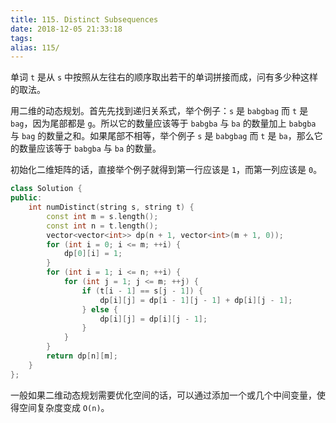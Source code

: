 ```yaml
---
title: 115. Distinct Subsequences
date: 2018-12-05 21:33:18
tags:
alias: 115/
---
```


单词 `t` 是从 `s` 中按照从左往右的顺序取出若干的单词拼接而成，问有多少种这样的取法。

<!--more-->

用二维的动态规划。首先先找到递归关系式，举个例子：`s` 是 `babgbag` 而 `t` 是 `bag`，因为尾部都是 `g`。所以它的数量应该等于 `babgba` 与 `ba` 的数量加上 `babgba` 与 `bag` 的数量之和。如果尾部不相等，举个例子 `s` 是 `babgbag` 而 `t` 是 `ba`，那么它的数量应该等于 `babgba` 与 `ba` 的数量。

初始化二维矩阵的话，直接举个例子就得到第一行应该是 `1`，而第一列应该是 `0`。

```cpp
class Solution {
public:
    int numDistinct(string s, string t) {
        const int m = s.length();
        const int n = t.length();
        vector<vector<int>> dp(n + 1, vector<int>(m + 1, 0));
        for (int i = 0; i <= m; ++i) {
            dp[0][i] = 1;
        }
        for (int i = 1; i <= n; ++i) {
            for (int j = 1; j <= m; ++j) {
                if (t[i - 1] == s[j - 1]) {
                    dp[i][j] = dp[i - 1][j - 1] + dp[i][j - 1];
                } else {
                    dp[i][j] = dp[i][j - 1];
                }
            }
        }
        return dp[n][m];
    }
};
```

一般如果二维动态规划需要优化空间的话，可以通过添加一个或几个中间变量，使得空间复杂度变成 `O(n)`。
